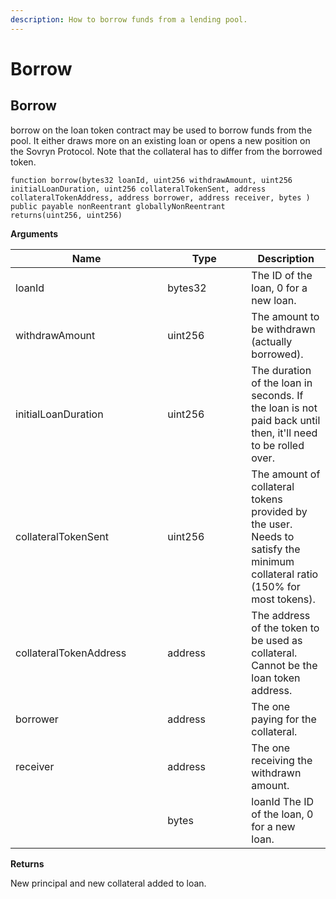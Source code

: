 ```yaml
---
description: How to borrow funds from a lending pool.
---
```


# Borrow

## Borrow

borrow on the loan token contract may be used to borrow funds from the pool. It either draws more on an existing loan or opens a new position on the Sovryn Protocol. Note that the collateral has to differ from the borrowed token.&#x20;

```solidity
function borrow(bytes32 loanId, uint256 withdrawAmount, uint256 initialLoanDuration, uint256 collateralTokenSent, address collateralTokenAddress, address borrower, address receiver, bytes ) public payable nonReentrant globallyNonReentrant 
returns(uint256, uint256)
```

**Arguments**

<table><thead><tr><th width="227.33333333333334">Name</th><th width="118">Type</th><th>Description</th></tr></thead><tbody><tr><td>loanId</td><td>bytes32</td><td>The ID of the loan, 0 for a new loan.</td></tr><tr><td>withdrawAmount</td><td>uint256</td><td>The amount to be withdrawn (actually borrowed).</td></tr><tr><td>initialLoanDuration</td><td>uint256</td><td>The duration of the loan in seconds. If the loan is not paid back until then, it'll need to be rolled over.</td></tr><tr><td>collateralTokenSent</td><td>uint256</td><td>The amount of collateral tokens provided by the user. Needs to satisfy the minimum collateral ratio (150% for most tokens).</td></tr><tr><td>collateralTokenAddress</td><td>address</td><td>The address of the token to be used as collateral. Cannot be the loan token address.</td></tr><tr><td>borrower</td><td>address</td><td>The one paying for the collateral.</td></tr><tr><td>receiver</td><td>address</td><td>The one receiving the withdrawn amount. </td></tr><tr><td></td><td>bytes</td><td>loanId The ID of the loan, 0 for a new loan.</td></tr></tbody></table>

**Returns**

New principal and new collateral added to loan.
